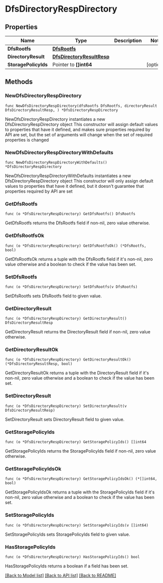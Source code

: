 # DfsDirectoryRespDirectory

## Properties

Name | Type | Description | Notes
------------ | ------------- | ------------- | -------------
**DfsRootfs** | [**DfsRootfs**](DfsRootfs.md) |  | 
**DirectoryResult** | [**DfsDirectoryResultResp**](DfsDirectoryResultResp.md) |  | 
**StoragePolicyIds** | Pointer to **[]int64** |  | [optional] 

## Methods

### NewDfsDirectoryRespDirectory

`func NewDfsDirectoryRespDirectory(dfsRootfs DfsRootfs, directoryResult DfsDirectoryResultResp, ) *DfsDirectoryRespDirectory`

NewDfsDirectoryRespDirectory instantiates a new DfsDirectoryRespDirectory object
This constructor will assign default values to properties that have it defined,
and makes sure properties required by API are set, but the set of arguments
will change when the set of required properties is changed

### NewDfsDirectoryRespDirectoryWithDefaults

`func NewDfsDirectoryRespDirectoryWithDefaults() *DfsDirectoryRespDirectory`

NewDfsDirectoryRespDirectoryWithDefaults instantiates a new DfsDirectoryRespDirectory object
This constructor will only assign default values to properties that have it defined,
but it doesn't guarantee that properties required by API are set

### GetDfsRootfs

`func (o *DfsDirectoryRespDirectory) GetDfsRootfs() DfsRootfs`

GetDfsRootfs returns the DfsRootfs field if non-nil, zero value otherwise.

### GetDfsRootfsOk

`func (o *DfsDirectoryRespDirectory) GetDfsRootfsOk() (*DfsRootfs, bool)`

GetDfsRootfsOk returns a tuple with the DfsRootfs field if it's non-nil, zero value otherwise
and a boolean to check if the value has been set.

### SetDfsRootfs

`func (o *DfsDirectoryRespDirectory) SetDfsRootfs(v DfsRootfs)`

SetDfsRootfs sets DfsRootfs field to given value.


### GetDirectoryResult

`func (o *DfsDirectoryRespDirectory) GetDirectoryResult() DfsDirectoryResultResp`

GetDirectoryResult returns the DirectoryResult field if non-nil, zero value otherwise.

### GetDirectoryResultOk

`func (o *DfsDirectoryRespDirectory) GetDirectoryResultOk() (*DfsDirectoryResultResp, bool)`

GetDirectoryResultOk returns a tuple with the DirectoryResult field if it's non-nil, zero value otherwise
and a boolean to check if the value has been set.

### SetDirectoryResult

`func (o *DfsDirectoryRespDirectory) SetDirectoryResult(v DfsDirectoryResultResp)`

SetDirectoryResult sets DirectoryResult field to given value.


### GetStoragePolicyIds

`func (o *DfsDirectoryRespDirectory) GetStoragePolicyIds() []int64`

GetStoragePolicyIds returns the StoragePolicyIds field if non-nil, zero value otherwise.

### GetStoragePolicyIdsOk

`func (o *DfsDirectoryRespDirectory) GetStoragePolicyIdsOk() (*[]int64, bool)`

GetStoragePolicyIdsOk returns a tuple with the StoragePolicyIds field if it's non-nil, zero value otherwise
and a boolean to check if the value has been set.

### SetStoragePolicyIds

`func (o *DfsDirectoryRespDirectory) SetStoragePolicyIds(v []int64)`

SetStoragePolicyIds sets StoragePolicyIds field to given value.

### HasStoragePolicyIds

`func (o *DfsDirectoryRespDirectory) HasStoragePolicyIds() bool`

HasStoragePolicyIds returns a boolean if a field has been set.


[[Back to Model list]](../README.md#documentation-for-models) [[Back to API list]](../README.md#documentation-for-api-endpoints) [[Back to README]](../README.md)


